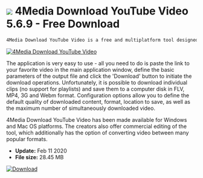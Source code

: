 # ![](https://cdn.softexe.net/static/icon/6/4media-download-youtube-video-10311.png) 4Media Download YouTube Video 5.6.9 - Free Download

```sh
4Media Download YouTube Video is a free and multiplatform tool designed to download high-quality videos from YouTube. It perfectly copes with capturing and saving clips locally in 720p, 1080p and 4K quality, also supporting 3D materials.
```
[![4Media Download YouTube Video](https://gallery.dpcdn.pl/imgc/Tools/82246/g_-_420x350_1.5_-_xc7ac51a5-52e4-4cbd-bf0a-c23f2d3e1d40.png)](https://softexe.net/win/internet/file-downloader/4media-download-youtube-video:pRcpp.html)

The application is very easy to use - all you need to do is paste the link to your favorite video in the main application window, define the basic parameters of the output file and click the 'Download' button to initiate the download operations. Unfortunately, it is possible to download individual clips (no support for playlists) and save them to a computer disk in FLV, MP4, 3G and Webm format. Configuration options allow you to define the default quality of downloaded content, format, location to save, as well as the maximum number of simultaneously downloaded video.
 
 4Media Download YouTube Video has been made available for Windows and Mac OS platforms. The creators also offer commercial editing of the tool, which additionally has the option of converting video between many popular formats.


- **Update:** Feb 11 2020
- **File size:** 28.45 MB

[![Download](https://cdn.softexe.net/static/img/download.png)](https://softexe.net/win/internet/file-downloader/4media-download-youtube-video:pRcpp.html)

